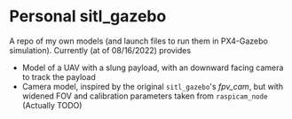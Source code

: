 <!--
 Copyright (c) 2022 hs293go
 
 This software is released under the MIT License.
 https://opensource.org/licenses/MIT
-->

# Personal sitl_gazebo

A repo of my own models (and launch files to run them in PX4-Gazebo simulation). Currently (at of 08/16/2022) provides

- Model of a UAV with a slung payload, with an downward facing camera to track the payload
- Camera model, inspired by the original `sitl_gazebo`'s *fpv_cam*, but with widened FOV and calibration parameters taken from `raspicam_node` (Actually TODO)
